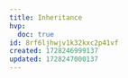 ```yaml
---
title: Inheritance
hvp:
  doc: true
id: 8rf6ljhwjv1k32kxc2p41vf
created: 1728246999137
updated: 1728247000137
---
```

